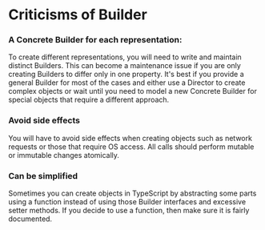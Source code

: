 # Criticisms of Builder

### A Concrete Builder for each representation: 
To create different representations, you will need to write and maintain distinct Builders. This can become a maintenance issue if you are only creating Builders to differ only in one property. It's best if you provide a general Builder for most of the cases and either use a Director to create complex objects or wait until you need to model a new Concrete Builder for special objects that require a different approach.

### Avoid side effects
You will have to avoid side effects when creating objects such as network requests or those that require OS access. All calls should perform mutable or immutable changes atomically.

### Can be simplified
Sometimes you can create objects in TypeScript by abstracting some parts using a function instead of using those Builder interfaces and excessive setter methods. If you decide to use a function, then make sure it is fairly documented.

